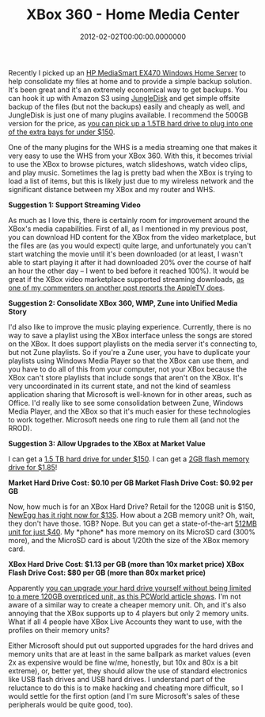 ﻿---
title: XBox 360 - Home Media Center
date: "2012-02-02T00:00:00.0000000"
featuredImage: img/xbox-360-ndash-home-media-center-featured.png
---

Recently I picked up an [HP MediaSmart EX470 Windows Home Server](http://www.amazon.com/gp/product/B000UY1WSK?ie=UTF8&tag=aspalliancecom&linkCode=as2&camp=1789&creative=390957&creativeASIN=B000UY1WSK) to help consolidate my files at home and to provide a simple backup solution. It's been great and it's an extremely economical way to get backups. You can hook it up with Amazon S3 using [JungleDisk](http://jungledisk.com/homeserver/index.aspx) and get simple offsite backup of the files (but not the backups) easily and cheaply as well, and JungleDisk is just one of many plugins available. I recommend the 500GB version for the price, as [you can pick up a 1.5TB hard drive to plug into one of the extra bays for under $150](http://www.amazon.com/gp/product/B00066IJPQ?ie=UTF8&tag=aspalliancecom&linkCode=as2&camp=1789&creative=390957&creativeASIN=B00066IJPQ).

One of the many plugins for the WHS is a media streaming one that makes it very easy to use the WHS from your XBox 360. With this, it becomes trivial to use the XBox to browse pictures, watch slideshows, watch video clips, and play music. Sometimes the lag is pretty bad when the XBox is trying to load a list of items, but this is likely just due to my wireless network and the significant distance between my XBox and my router and WHS.

**Suggestion 1: Support Streaming Video**

As much as I love this, there is certainly room for improvement around the XBox's media capabilities. First of all, as I mentioned in my previous post, you can download HD content for the XBox from the video marketplace, but the files are (as you would expect) quite large, and unfortunately you can't start watching the movie until it's been downloaded (or at least, I wasn't able to start playing it after it had downloaded 20% over the course of half an hour the other day – I went to bed before it reached 100%). It would be great if the XBox video marketplace supported streaming downloads, [as one of my commenters on another post reports the AppleTV does](/online-media-and-the-death-of-drm/#comment-377).

**Suggestion 2: Consolidate XBox 360, WMP, Zune into Unified Media Story**

I'd also like to improve the music playing experience. Currently, there is no way to save a playlist using the XBox interface unless the songs are stored on the XBox. It does support playlists on the media server it's connecting to, but not Zune playlists. So if you're a Zune user, you have to duplicate your playlists using Windows Media Player so that the XBox can use them, and you have to do all of this from your computer, not your XBox because the XBox can't store playlists that include songs that aren't on the XBox. It's very uncoordinated in its current state, and not the kind of seamless application sharing that Microsoft is well-known for in other areas, such as Office. I'd really like to see some consolidation between Zune, Windows Media Player, and the XBox so that it's much easier for these technologies to work together. Microsoft needs one ring to rule them all (and not the RROD).

**Suggestion 3: Allow Upgrades to the XBox at Market Value**

I can get a [1.5 TB hard drive for under $150](http://www.amazon.com/gp/redirect.html?ie=UTF8&location=http%3A%2F%2Fwww.amazon.com%2Fs%3Fie%3DUTF8%26x%3D0%26ref%255F%3Dnb%255Fss%255Fgw%26y%3D0%26field-keywords%3Dhard%2520drive%26url%3Dsearch-alias%253Daps&tag=aspalliancecom&linkCode=ur2&camp=1789&creative=390957). I can get a [2GB flash memory drive for $1.85](http://www.amazon.com/gp/product/B000ERAON2?ie=UTF8&tag=aspalliancecom&linkCode=as2&camp=1789&creative=390957&creativeASIN=B000ERAON2)!

**Market Hard Drive Cost: $0.10 per GB Market Flash Drive Cost: $0.92 per GB**

Now, how much is for an XBox Hard Drive? Retail for the 120GB unit is $150, [NewEgg has it right now for $135](http://www.newegg.com/Product/Product.aspx?Item=N82E16874103062&nm_mc=OTC-Froogle&cm_mmc=OTC-Froogle-_-Xbox+360+-+Accessories-_-Microsoft-_-74103062). How about a 2GB memory unit? Oh, wait, they don't have those. 1GB? Nope. But you can get a state-of-the-art [512MB unit for just $40](http://www.newegg.com/Product/Product.aspx?Item=N82E16874103061). My \*phone\* has more memory on its MicroSD card (300% more), and the MicroSD card is about 1/20th the size of the XBox memory card.

**XBox Hard Drive Cost: $1.13 per GB (more than 10x market price) XBox Flash Drive Cost: $80 per GB (more than 80x market price)**

Apparently [you can upgrade your hard drive yourself without being limited to a mere 120GB overpriced unit, as this PCWorld article shows](http://www.pcworld.com/article/150970/upgrade_your_xbox_360s_hard_drive_on_the_cheap.html). I'm not aware of a similar way to create a cheaper memory unit. Oh, and it's also annoying that the XBox supports up to 4 players but only 2 memory units. What if all 4 people have XBox Live Accounts they want to use, with the profiles on their memory units?

Either Microsoft should put out supported upgrades for the hard drives and memory units that are at least in the same ballpark as market values (even 2x as expensive would be fine w/me, honestly, but 10x and 80x is a bit extreme), or, better yet, they should allow the use of standard electronics like USB flash drives and USB hard drives. I understand part of the reluctance to do this is to make hacking and cheating more difficult, so I would settle for the first option (and I'm sure Microsoft's sales of these peripherals would be quite good, too).

